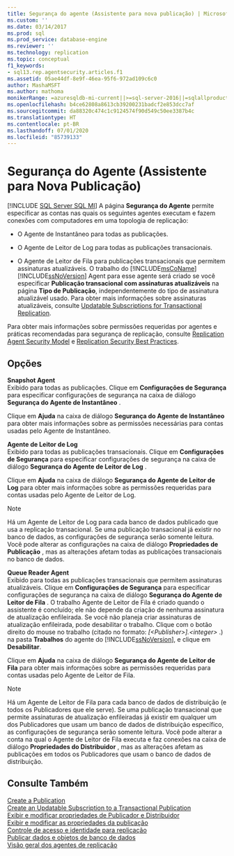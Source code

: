 ```yaml
---
title: Segurança do agente (Assistente para nova publicação) | Microsoft Docs
ms.custom: ''
ms.date: 03/14/2017
ms.prod: sql
ms.prod_service: database-engine
ms.reviewer: ''
ms.technology: replication
ms.topic: conceptual
f1_keywords:
- sql13.rep.agentsecurity.articles.f1
ms.assetid: 05ae44df-8e9f-46ea-95f6-972ad109c6c0
author: MashaMSFT
ms.author: mathoma
monikerRange: =azuresqldb-mi-current||>=sql-server-2016||=sqlallproducts-allversions
ms.openlocfilehash: b4ce62808a8613cb39200231badcf2e853dcc7af
ms.sourcegitcommit: da88320c474c1c9124574f90d549c50ee3387b4c
ms.translationtype: HT
ms.contentlocale: pt-BR
ms.lasthandoff: 07/01/2020
ms.locfileid: "85739133"
---
```

# <a name="agent-security-new-publication-wizard"></a>Segurança do Agente (Assistente para Nova Publicação)
[!INCLUDE [SQL Server SQL MI](../../includes/applies-to-version/sql-asdbmi.md)]
  A página **Segurança do Agente** permite especificar as contas nas quais os seguintes agentes executam e fazem conexões com computadores em uma topologia de replicação:  
  
-   O Agente de Instantâneo para todas as publicações.  
  
-   O Agente de Leitor de Log para todas as publicações transacionais.  
  
-   O Agente de Leitor de Fila para publicações transacionais que permitem assinaturas atualizáveis. O trabalho do [!INCLUDE[msCoName](../../includes/msconame-md.md)] [!INCLUDE[ssNoVersion](../../includes/ssnoversion-md.md)] Agent para esse agente será criado se você especificar **Publicação transacional com assinaturas atualizáveis** na página **Tipo de Publicação**, independentemente do tipo de assinatura atualizável usado. Para obter mais informações sobre assinaturas atualizáveis, consulte [Updatable Subscriptions for Transactional Replication](../../relational-databases/replication/transactional/updatable-subscriptions-for-transactional-replication.md).  
  
 Para obter mais informações sobre permissões requeridas por agentes e práticas recomendadas para segurança de replicação, consulte [Replication Agent Security Model](../../relational-databases/replication/security/replication-agent-security-model.md) e [Replication Security Best Practices](../../relational-databases/replication/security/replication-security-best-practices.md).  
  
## <a name="options"></a>Opções  
 **Snapshot Agent**  
 Exibido para todas as publicações. Clique em **Configurações de Segurança** para especificar configurações de segurança na caixa de diálogo **Segurança do Agente de Instantâneo** .  
  
 Clique em **Ajuda** na caixa de diálogo **Segurança do Agente de Instantâneo** para obter mais informações sobre as permissões necessárias para contas usadas pelo Agente de Instantâneo.  
  
 **Agente de Leitor de Log**  
 Exibido para todas as publicações transacionais. Clique em **Configurações de Segurança** para especificar configurações de segurança na caixa de diálogo **Segurança do Agente de Leitor de Log** .  
  
 Clique em **Ajuda** na caixa de diálogo **Segurança do Agente de Leitor de Log** para obter mais informações sobre as permissões requeridas para contas usadas pelo Agente de Leitor de Log.  
  
> [!NOTE]  
>  Há um Agente de Leitor de Log para cada banco de dados publicado que usa a replicação transacional. Se uma publicação transacional já existir no banco de dados, as configurações de segurança serão somente leitura. Você pode alterar as configurações na caixa de diálogo **Propriedades de Publicação** , mas as alterações afetam todas as publicações transacionais no banco de dados.  
  
 **Queue Reader Agent**  
 Exibido para todas as publicações transacionais que permitem assinaturas atualizáveis. Clique em **Configurações de Segurança** para especificar configurações de segurança na caixa de diálogo **Segurança do Agente de Leitor de Fila** . O trabalho Agente de Leitor de Fila é criado quando o assistente é concluído; ele não depende da criação de nenhuma assinatura de atualização enfileirada. Se você não planeja criar assinaturas de atualização enfileirada, pode desabilitar o trabalho. Clique com o botão direito do mouse no trabalho (citado no formato: *[\<Publisher>].\<integer>* .) na pasta **Trabalhos** do agente do [!INCLUDE[ssNoVersion](../../includes/ssnoversion-md.md)], e clique em **Desabilitar**.  
  
 Clique em **Ajuda** na caixa de diálogo **Segurança do Agente de Leitor de Fila** para obter mais informações sobre as permissões requeridas para contas usadas pelo Agente de Leitor de Fila.  
  
> [!NOTE]  
>  Há um Agente de Leitor de Fila para cada banco de dados de distribuição (e todos os Publicadores que ele serve). Se uma publicação transacional que permite assinaturas de atualização enfileiradas já existir em qualquer um dos Publicadores que usam um banco de dados de distribuição específico, as configurações de segurança serão somente leitura. Você pode alterar a conta na qual o Agente de Leitor de Fila executa e faz conexões na caixa de diálogo **Propriedades do Distribuidor** , mas as alterações afetam as publicações em todos os Publicadores que usam o banco de dados de distribuição.  
  
## <a name="see-also"></a>Consulte Também  
 [Create a Publication](../../relational-databases/replication/publish/create-a-publication.md)   
 [Create an Updatable Subscription to a Transactional Publication](publish/create-an-updatable-subscription-to-a-transactional-publication.md)   
 [Exibir e modificar propriedades de Publicador e Distribuidor](../../relational-databases/replication/view-and-modify-distributor-and-publisher-properties.md)   
 [Exibir e modificar as propriedades da publicação](../../relational-databases/replication/publish/view-and-modify-publication-properties.md)   
 [Controle de acesso e identidade para replicação](../../relational-databases/replication/security/identity-and-access-control-replication.md)   
 [Publicar dados e objetos de banco de dados](../../relational-databases/replication/publish/publish-data-and-database-objects.md)   
 [Visão geral dos agentes de replicação](../../relational-databases/replication/agents/replication-agents-overview.md)  
  
  

